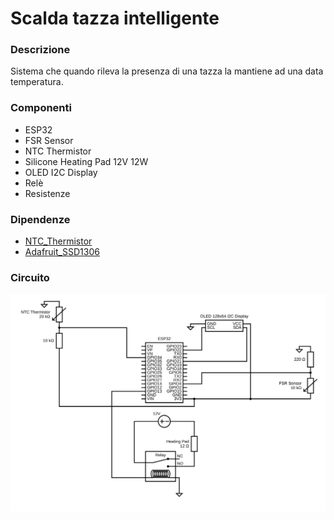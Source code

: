 # Scalda tazza intelligente

### Descrizione
Sistema che quando rileva la presenza di una tazza la mantiene ad una data temperatura.

### Componenti
 - ESP32
 - FSR Sensor
 - NTC Thermistor
 - Silicone Heating Pad 12V 12W
 - OLED I2C Display
 - Relè
 - Resistenze

### Dipendenze
 - [NTC_Thermistor](https://github.com/suoapvs/NTC_Thermistor)
 - [Adafruit_SSD1306](https://github.com/adafruit/Adafruit_SSD1306)

### Circuito
<img alt="circuit-diagram" src="https://github.com/some0necoding/cup_heater/blob/main/.github/circuit.svg">
